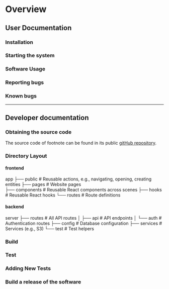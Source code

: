 # Overview

## User Documentation

### Installation

### Starting the system

### Software Usage

### Reporting bugs

### Known bugs

---

## Developer documentation

### Obtaining the source code

The source code of footnote can be found in its public [gitHub repository](https://github.com/miahuynhh/footnote).

### Directory Layout

#### frontend

app
├── public # Reusable actions, e.g., navigating, opening, creating entities
├── pages # Website pages  
├── components # Reusable React components across scenes
├── hooks # Reusable React hooks
└── routes # Route definitions

#### backend

server
├── routes # All API routes
│ ├── api # API endpoints
│ └── auth # Authentication routes
├── config # Database configuration
├── services # Services (e.g., S3)
└── test # Test helpers

### Build

### Test

### Adding New Tests

### Build a release of the software
